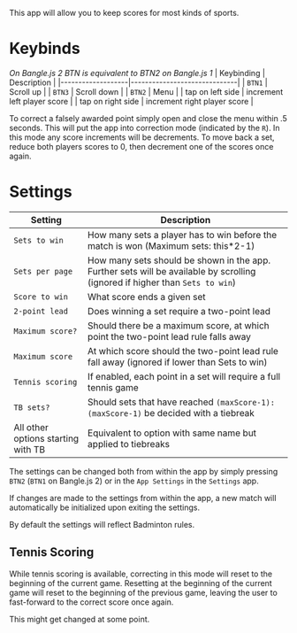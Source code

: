 This app will allow you to keep scores for most kinds of sports.

# Keybinds
*On Bangle.js 2 BTN is equivalent to BTN2 on Bangle.js 1*
| Keybinding        | Description                  |
|-------------------|------------------------------|
| `BTN1`            | Scroll up                    |
| `BTN3`            | Scroll down                  |
| `BTN2`            | Menu                         |
| tap on left side  | increment left player score  |
| tap on right side | increment right player score |

To correct a falsely awarded point simply open and close the menu within .5 seconds. This will put the app into correction mode (indicated by the `R`).
In this mode any score increments will be decrements. To move back a set, reduce both players scores to 0, then decrement one of the scores once again.

# Settings
| Setting                            | Description                                                                                                                  |
|------------------------------------|------------------------------------------------------------------------------------------------------------------------------|
| `Sets to win`                      | How many sets a player has to win before the match is won (Maximum sets: this*2-1)                                           |
| `Sets per page`                    | How many sets should be shown in the app. Further sets will be available by scrolling (ignored if higher than `Sets to win`) |
| `Score to win`                     | What score ends a given set                                                                                                  |
| `2-point lead`                     | Does winning a set require a two-point lead                                                                                  |
| `Maximum score?`                   | Should there be a maximum score, at which point the two-point lead rule falls away                                           |
| `Maximum score`                    | At which score should the two-point lead rule fall away (ignored if lower than Sets to win)                                  |
| `Tennis scoring`                   | If enabled, each point in a set will require a full tennis game                                                              |
| `TB sets?`                         | Should sets that have reached `(maxScore-1):(maxScore-1)` be decided with a tiebreak                                         |
| All other options starting with TB | Equivalent to option with same name but applied to tiebreaks                                                                 |

The settings can be changed both from within the app by simply pressing `BTN2` (`BTN1` on Bangle.js 2) or in the `App Settings` in the `Settings` app.

If changes are made to the settings from within the app, a new match will automatically be initialized upon exiting the settings.

By default the settings will reflect Badminton rules.

## Tennis Scoring
While tennis scoring is available, correcting in this mode will reset to the beginning of the current game.
Resetting at the beginning of the current game will reset to the beginning of the previous game, leaving the user to fast-forward to the correct score once again.

This might get changed at some point.
